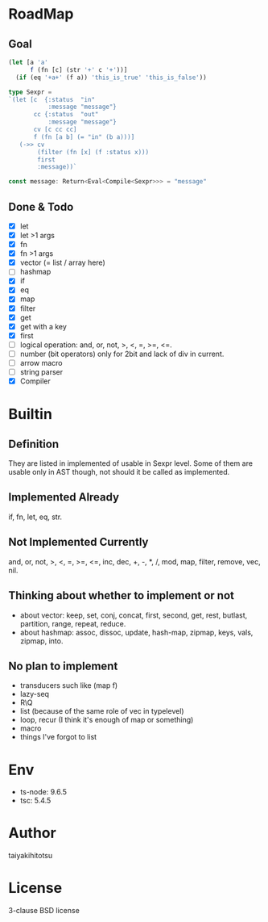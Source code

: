 # RoadMap
## Goal
```typescript
(let [a 'a'
      f (fn [c] (str '+' c '+'))]
  (if (eq '+a+' (f a)) 'this_is_true' 'this_is_false'))
```

```typescript
type Sexpr =
`(let [c  {:status  "in"
           :message "message"}
       cc {:status  "out"
           :message "message"}
       cv [c cc cc]
       f (fn [a b] (= "in" (b a)))]
   (->> cv
        (filter (fn [x] (f :status x)))
        first
        :message))`

const message: Return<Eval<Compile<Sexpr>>> = "message"
```

## Done & Todo
- [x] let
- [x] let >1 args
- [x] fn
- [x] fn >1 args
- [x] vector (= list / array here)
- [ ] hashmap
- [x] if
- [x] eq
- [x] map
- [x] filter
- [x] get
- [x] get with a key
- [x] first
- [ ] logical operation: and, or, not, >, <, =, >=, <=.
- [ ] number (bit operators)
only for 2bit and lack of div in current.
- [ ] arrow macro
- [ ] string parser
- [x] Compiler

# Builtin
## Definition
They are listed in implemented of usable in Sexpr level.
Some of them are usable only in AST though, not should it be called as implemented.
## Implemented Already
if, fn, let, eq, str.
## Not Implemented Currently
and, or, not, >, <, =, >=, <=, inc, dec, +, -, *, /, mod, map, filter, remove, vec, nil.
## Thinking about whether to implement or not
- about vector:
keep, set, conj, concat, first, second, get, rest, butlast, partition, range, repeat, reduce.
- about hashmap:
assoc, dissoc, update, hash-map, zipmap, keys, vals, zipmap, into.
## No plan to implement
- transducers such like (map f)
- lazy-seq
- R\Q
- list (because of the same role of vec in typelevel)
- loop, recur (I think it's enough of map or something)
- macro
- things I've forgot to list


# Env
- ts-node: 9.6.5
- tsc: 5.4.5

# Author
taiyakihitotsu

# License
3-clause BSD license

